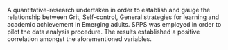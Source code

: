 A quantitative-research undertaken in order to establish and gauge the relationship between Grit, Self-control, General strategies for learning and academic achievement in Emerging adults. SPPS was employed in order to pilot the data analysis procedure. The results established a positive correlation amongst the aforementioned variables. 
